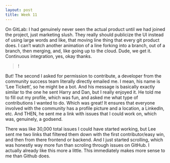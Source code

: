 ```yaml
---
layout: post
title: Week 11
---
```

On GitLab: I had genuinely never seen the actual product until we had joined the project, just marketing slush. They really should publicize the UI instead of using large words and like, that moving line thing that every git product does. I can’t watch another animation of a line forking into a branch, out of a branch, then merging, and, like going up to the cloud. Dude, we get it. Continuous integration, yes, okay thanks. 

>!


But! The second I asked for permission to contribute, a developer from the community success team literally directly emailed me. I mean, his name is ‘Lee Tickett’, so he might be a bot. And his message is basically exactly similar to the one he sent Harry and Dan, but I really enjoyed it. He told me to fill out my profile, which was fun, and asked me what type of contributions I wanted to do. Which was great! It ensures that everyone involved with the community has a profile picture and a location, a LinkedIn, etc. And THEN, he sent me a link with issues that I could work on, which was, genuinely, a godsend. 

There was like 30,000 total issues I could have started working, but Lee sent me two links that filtered them down with the first contributor/easy win, and then from there frontend or backend. And I just started scrolling, which was honestly way more fun than scroling through issues on GitHub. I actually already like this more a little. This immediately makes more sense to me than Github does.